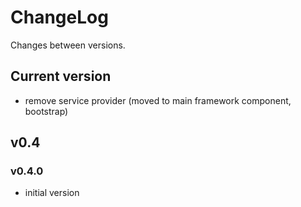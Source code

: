 # ChangeLog

Changes between versions.

## Current version

* remove service provider (moved to main framework component, bootstrap)

## v0.4

### v0.4.0

* initial version
